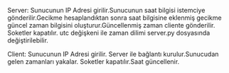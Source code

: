 Server:
Sunucunun IP Adresi girilir.Sunucunun saat bilgisi istemciye gönderilir.Gecikme hesaplandıktan sonra saat bilgisine eklenmiş gecikme güncel zaman bilgisini oluşturur.Güncellenmiş zaman cliente gönderilir. Soketler kapatılır. utc değişkeni ile zaman dilimi server.py dosyasında değiştirilebilir.

Client:
Sunucunun IP Adresi girilir. Server ile bağlantı kurulur.Sunucudan gelen  zamanları yakalar. Soketler kapatılır.Saat güncellenir.

